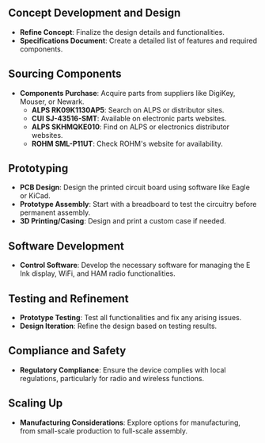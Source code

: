 ## Concept Development and Design
- **Refine Concept**: Finalize the design details and functionalities.
- **Specifications Document**: Create a detailed list of features and required components.

## Sourcing Components
- **Components Purchase**: Acquire parts from suppliers like DigiKey, Mouser, or Newark.
  - **ALPS RK09K1130AP5**: Search on ALPS or distributor sites.
  - **CUI SJ-43516-SMT**: Available on electronic parts websites.
  - **ALPS SKHMQKE010**: Find on ALPS or electronics distributor websites.
  - **ROHM SML-P11UT**: Check ROHM's website for availability.

## Prototyping
- **PCB Design**: Design the printed circuit board using software like Eagle or KiCad.
- **Prototype Assembly**: Start with a breadboard to test the circuitry before permanent assembly.
- **3D Printing/Casing**: Design and print a custom case if needed.

## Software Development
- **Control Software**: Develop the necessary software for managing the E Ink display, WiFi, and HAM radio functionalities.

## Testing and Refinement
- **Prototype Testing**: Test all functionalities and fix any arising issues.
- **Design Iteration**: Refine the design based on testing results.

## Compliance and Safety
- **Regulatory Compliance**: Ensure the device complies with local regulations, particularly for radio and wireless functions.

## Scaling Up
- **Manufacturing Considerations**: Explore options for manufacturing, from small-scale production to full-scale assembly.

